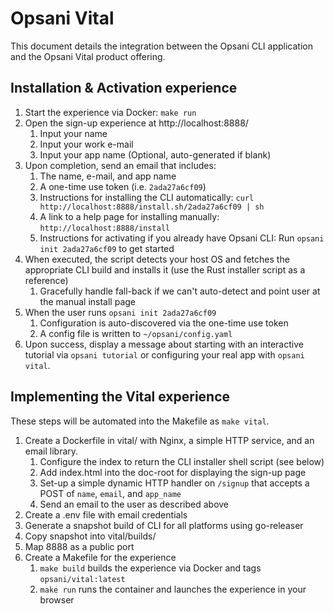 # Opsani Vital

This document details the integration between the Opsani CLI application and the
Opsani Vital product offering.

## Installation & Activation experience

1. Start the experience via Docker: `make run`
1. Open the sign-up experience at http://localhost:8888/
    1. Input your name
    2. Input your work e-mail
    3. Input your app name (Optional, auto-generated if blank)
5. Upon completion, send an email that includes:
    1. The name, e-mail, and app name
    1. A one-time use token (i.e. `2ada27a6cf09`)
    2. Instructions for installing the CLI automatically: 
        `curl http://localhost:8888/install.sh/2ada27a6cf09 | sh`
    3. A link to a help page for installing manually:
        `http://localhost:8888/install`
    4. Instructions for activating if you already have Opsani CLI: 
        Run `opsani init 2ada27a6cf09` to get started
6. When executed, the script detects your host OS and fetches the appropriate
   CLI build and installs it (use the Rust installer script as a reference)
    1. Gracefully handle fall-back if we can't auto-detect and point user at the
       manual install page
7. When the user runs `opsani init 2ada27a6cf09`
    1. Configuration is auto-discovered via the one-time use token
    2. A config file is written to `~/opsani/config.yaml`
9. Upon success, display a message about starting with an interactive tutorial
   via `opsani tutorial` or configuring your real app with `opsani vital`.

## Implementing the Vital experience

These steps will be automated into the Makefile as `make vital`.

1. Create a Dockerfile in vital/ with Nginx, a simple HTTP service, and an email
   library.
    1. Configure the index to return the CLI installer shell script (see below)
    2. Add index.html into the doc-root for displaying the sign-up page
    3. Set-up a simple dynamic HTTP handler on `/signup` that accepts a POST of
       `name`, `email`, and `app_name`
    4. Send an email to the user as described above
2. Create a .env file with email credentials
3. Generate a snapshot build of CLI for all platforms using go-releaser
4. Copy snapshot into vital/builds/
5. Map 8888 as a public port
1. Create a Makefile for the experience
    1. `make build` builds the experience via Docker and tags
       `opsani/vital:latest`
    2. `make run` runs the container and launches the experience in your browser
